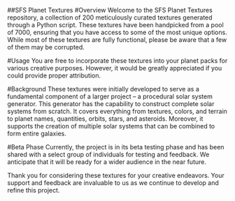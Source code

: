 
##SFS Planet Textures
#Overview
Welcome to the SFS Planet Textures repository, a collection of 200 meticulously curated textures generated through a Python script. These textures have been handpicked from a pool of 7000, ensuring that you have access to some of the most unique options. While most of these textures are fully functional, please be aware that a few of them may be corrupted.

#Usage
You are free to incorporate these textures into your planet packs for various creative purposes. However, it would be greatly appreciated if you could provide proper attribution.

#Background
These textures were initially developed to serve as a fundamental component of a larger project – a procedural solar system generator. This generator has the capability to construct complete solar systems from scratch. It covers everything from textures, colors, and terrain to planet names, quantities, orbits, stars, and asteroids. Moreover, it supports the creation of multiple solar systems that can be combined to form entire galaxies.

#Beta Phase
Currently, the project is in its beta testing phase and has been shared with a select group of individuals for testing and feedback. We anticipate that it will be ready for a wider audience in the near future.

Thank you for considering these textures for your creative endeavors. Your support and feedback are invaluable to us as we continue to develop and refine this project.
